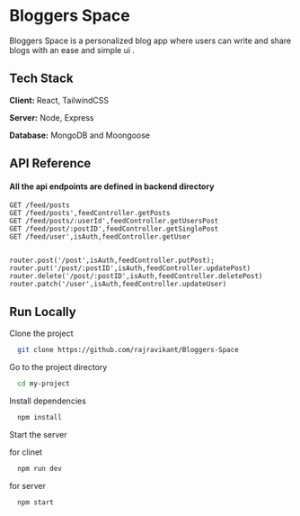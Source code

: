 
# Bloggers Space

Bloggers Space is a personalized blog app where users can write and share blogs with an ease and simple ui .




## Tech Stack

**Client:** React, TailwindCSS

**Server:** Node, Express

**Database:** MongoDB and Moongoose


## API Reference
#### All the api endpoints are defined in backend directory

```http
GET /feed/posts 
GET /feed/posts',feedController.getPosts
GET /feed/posts/:userId',feedController.getUsersPost
GET /feed/post/:postID',feedController.getSinglePost
GET /feed/user',isAuth,feedController.getUser
 
```
```http
router.post('/post',isAuth,feedController.putPost);
router.put('/post/:postID',isAuth,feedController.updatePost)
router.delete('/post/:postID',isAuth,feedController.deletePost)
router.patch('/user',isAuth,feedController.updateUser) 
```

## Run Locally

Clone the project

```bash
  git clone https://github.com/rajravikant/Bloggers-Space
```

Go to the project directory

```bash
  cd my-project
```

Install dependencies

```bash
  npm install
```

Start the server

for clinet
```bash
  npm run dev 
```


for server
```bash
  npm start 
```

